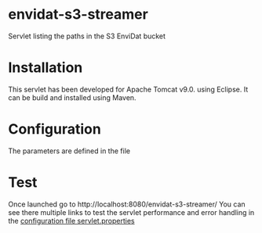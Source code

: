 # envidat-s3-streamer
Servlet listing the paths in the S3 EnviDat bucket

# Installation
This servlet has been developed for Apache Tomcat v9.0. using Eclipse.
It can be build and installed using Maven.

# Configuration
The parameters are defined in the file 

# Test
Once launched go to http://localhost:8080/envidat-s3-streamer/ 
You can see there multiple links to test the servlet performance and error handling in the [configuration file servlet.properties ](WebContent/WEB-INF/servlet.properties)

